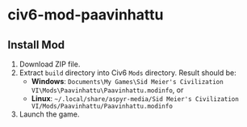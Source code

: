 # civ6-mod-paavinhattu

## Install Mod

1. Download ZIP file.
1. Extract `build` directory into Civ6 `Mods` directory. Result should be:
   * **Windows**: `Documents\My Games\Sid Meier's Civilization VI\Mods\Paavinhattu\Paavinhattu.modinfo`, or
   * **Linux**: `~/.local/share/aspyr-media/Sid Meier's Civilization VI/Mods/Paavinhattu/Paavinhattu.modinfo`
1. Launch the game.
